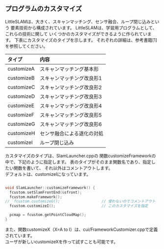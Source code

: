﻿## プログラムのカスタマイズ

LittleSLAMは、大きく、スキャンマッチング、センサ融合、ループ閉じ込みという
要素技術から構成されています。
LittleSLAMは、学習用プログラムとして、これらの技術に関して
いくつかのカスタマイズができるように作られています。
下表にカスタマイズのタイプを示します。
それぞれの詳細は、参考書籍[1]を参照してください。


| タイプ              | 内容         |
|:--------------------|:-------------|
| customizeA          | スキャンマッチング基本形  |
| customizeB          | スキャンマッチング改良形1 |
| customizeC          | スキャンマッチング改良形2 |
| customizeD          | スキャンマッチング改良形3 | 
| customizeE          | スキャンマッチング改良形4 |
| customizeF          | スキャンマッチング改良形5 | 
| customizeG          | スキャンマッチング改良形6 | 
| customizeH          | センサ融合による退化の対処 |
| customizeI          | ループ閉じ込み |


カスタマイズのタイプは、SlamLauncher.cppの
関数customizeFrameworkの中で、下記のように指定します。
表のタイプがそのまま関数名であり、指定したい関数を書いて、
それ以外はコメントアウトします。  
デフォルトは、customizeIになっています。

```C++

void SlamLauncher::customizeFramework() {
  fcustom.setSlamFrontEnd(&sfront);
  fcustom.makeFramework();
//  fcustom.customizeG();                   // 使わないのでコメントアウト
  fcustom.customizeI();                     // このカスタマイズを指定

  pcmap = fcustom.getPointCloudMap();
}

```  

また、関数customizeX（X=A to I）は、cui/FrameworkCustomizer.cppで定義されています。  
ユーザが新しいcustomizeXを作って試すことも可能です。


